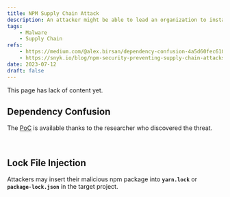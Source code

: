 ```yaml
---
title: NPM Supply Chain Attack
description: An attacker might be able to lead an organization to install a malicious NPM package by abusing misconfiguration of the internal proxy server or package manager.
tags:
    - Malware
    - Supply Chain
refs:
    - https://medium.com/@alex.birsan/dependency-confusion-4a5d60fec610
    - https://snyk.io/blog/npm-security-preventing-supply-chain-attacks/
date: 2023-07-12
draft: false
---
```


This page has lack of content yet.

## Dependency Confusion

The [PoC](https://github.com/x1337loser/Dependency-Confusion) is available thanks to the researcher who discovered the threat.

<br />

## Lock File Injection

Attackers may insert their malicious npm package into  **`yarn.lock`** or **`package-lock.json`** in the target project.